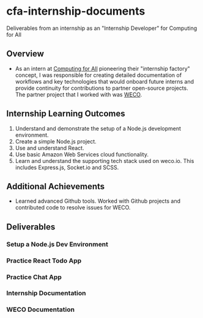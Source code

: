 # cfa-internship-documents
Deliverables from an internship as an "Internship Developer" for Computing for All

## Overview
- As an intern at [Computing for All](https://www.computingforall.org/) pioneering their "internship factory" concept, I was responsible for creating detailed documentation of workflows and key technologies that would onboard future interns and provide continuity for contributions to partner open-source projects.  The partner project that I worked with was [WECO](https://github.com/wecollective). 

## Internship Learning Outcomes
1. Understand and demonstrate the setup of a Node.js development environment.
2. Create a simple Node.js project.
3. Use and understand React.
4. Use basic Amazon Web Services cloud functionality.
5. Learn and understand the supporting tech stack used on weco.io. This includes Express.js, Socket.io and SCSS.

## Additional Achievements
- Learned advanced Github tools.  Worked with Github projects and contributed code to resolve issues for WECO.

## Deliverables
### Setup a Node.js Dev Environment
### Practice React Todo App
### Practice Chat App
### Internship Documentation
### WECO Documentation
